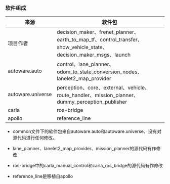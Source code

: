 ### 软件组成

| 来源              | 软件包                                                       |
| ----------------- | ------------------------------------------------------------ |
| 项目作者          | decision_maker、frenet_planner、earth_to_map_tf、control_transfer、show_vehicle_state、decision_maker_msgs、launch |
| autoware.auto     | control、lane_planner、odom_to_state_conversion_nodes、lanelet2_map_provider |
| autoware.universe | perception、core、external、vehicle、route_handler、mission_planner、dummy_perception_publisher |
| carla             | ros-bridge                                                   |
| apollo            | reference_line                                               |

- common文件下的软件包来自autoware.auto和autoware.universe，没有对源代码进行任何修改。

- lane_planner、lanelet2_map_provider、mission_planner的源代码有作修改
- ros-bridge中的carla_manual_control和carla_ros_bridge的源代码有作修改

- reference_line是移植自apollo